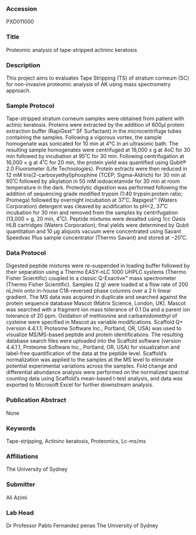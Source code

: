 ### Accession
PXD011000

### Title
Proteomic analysis of tape-stripped actininc keratosis

### Description
This project aims to evaluates Tape Stripping (TS) of stratum corneum (SC) for non-invasive proteomic analysis of AK using mass spectrometry approach.

### Sample Protocol
Tape-stripped stratum corneum samples were obtained from patient with actinic keratosis. Proteins were extracted by the addition of 600μl protein extraction buffer (RapiGest™ SF Surfactant) in the microcentrifuge tubes containing the samples. Following a vigorous vortex, the sample homogenate was sonicated for 10 min at 4°C in an ultrasonic bath. The resulting sample homogenates were centrifuged at 16,000 x g at 4oC for 30 min followed by incubation at 95˚C for 30 min. Following centrifugation at 16,000 × g at 4˚C for 20 min, the protein yield was quantified using Qubit® 2.0 Fluorometer (Life Technologies). Protein extracts were then reduced in 12 mM tris(2-carboxyethyl)phosphine (TCEP; Sigma-Aldrich) for 30 min at 60˚C followed by alkylation in 50 mM iodoacetamide for 30 min at room temperature in the dark. Proteolytic digestion was performed following the addition of sequencing grade modified trypsin (1:40 trypsin:protein ratio; Promega) followed by overnight incubation at 37˚C. Rapigest™ (Waters Corporation) detergent was cleaved by acidification to pH<2, 37˚C incubation for 30 min and removed from the samples by centrifugation (13,000 × g, 20 min, 4˚C). Peptide mixtures were desalted using 1cc Oasis HLB cartridges (Waters Corporation); final yields were determined by Qubit quantitation and 10 μg aliquots vacuum were concentrated using Savant Speedvac Plus sample concentrator (Thermo Savant) and stored at −20˚C.

### Data Protocol
Digested peptide mixtures were re-suspended in loading buffer followed by their separation using a Thermo EASY-nLC 1000 UHPLC systems (Thermo Fisher Scientific) coupled to a classic Q-Exactive™ mass spectrometer (Thermo Fisher Scientific). Samples (2 g) were loaded at a flow rate of 200 nL/min onto in-house C18-reversed phase columns over a 2 h linear gradient. The MS data was acquired in duplicate and searched against the protein sequence database Mascot (Matrix Science, London, UK). Mascot was searched with a fragment ion mass tolerance of 0.1 Da and a parent ion tolerance of 20 ppm. Oxidation of methionine and carbamidomethyl of cysteine were specified in Mascot as variable modifications. Scaffold Q+ (version 4.4.1.1; Proteome Software Inc., Portland, OR, USA) was used to visualize MS/MS-based peptide and protein identifications. The resulting database search files were uploaded into the Scaffold software (version 4.4.1.1, Proteome Software Inc., Portland, OR, USA) for visualization and label-free quantification of the data at the peptide level. Scaffold’s normalization was applied to the samples at the MS level to eliminate potential experimental variations across the samples. Fold change and differential abundance analysis were performed on the normalized spectral counting data using Scaffold’s mean-based t-test analysis, and data was exported to Microsoft Excel for further downstream analysis.

### Publication Abstract
None

### Keywords
Tape-stripping, Actininc keratosis, Proteomics, Lc-ms/ms

### Affiliations
The University of Sydney

### Submitter
Ali Azimi

### Lab Head
Dr Professor Pablo Fernandez penas
The University of Sydney



